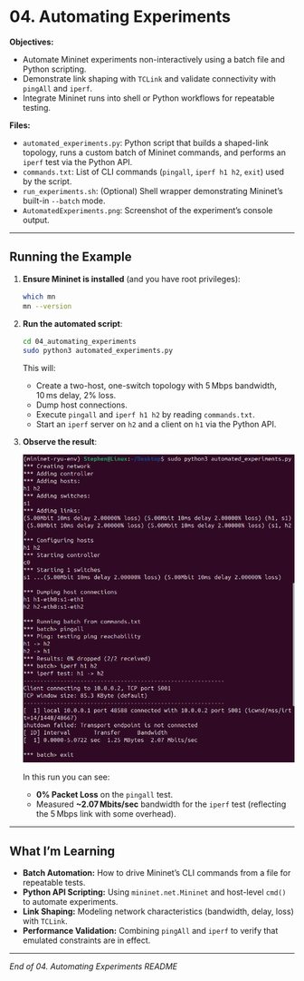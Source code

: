 # 04. Automating Experiments

**Objectives:**
- Automate Mininet experiments non-interactively using a batch file and Python scripting.
- Demonstrate link shaping with `TCLink` and validate connectivity with `pingAll` and `iperf`.
- Integrate Mininet runs into shell or Python workflows for repeatable testing.

**Files:**
- `automated_experiments.py`: Python script that builds a shaped-link topology, runs a custom batch of Mininet commands, and performs an `iperf` test via the Python API.
- `commands.txt`: List of CLI commands (`pingall`, `iperf h1 h2`, `exit`) used by the script.
- `run_experiments.sh`: (Optional) Shell wrapper demonstrating Mininet’s built-in `--batch` mode.
- `AutomatedExperiments.png`: Screenshot of the experiment’s console output.

---

## Running the Example

1. **Ensure Mininet is installed** (and you have root privileges):
   ```bash
   which mn
   mn --version
   ```
2. **Run the automated script**:
   ```bash
   cd 04_automating_experiments
   sudo python3 automated_experiments.py
   ```
   This will:
   - Create a two-host, one-switch topology with 5 Mbps bandwidth, 10 ms delay, 2% loss.
   - Dump host connections.
   - Execute `pingall` and `iperf h1 h2` by reading `commands.txt`.
   - Start an `iperf` server on `h2` and a client on `h1` via the Python API.

3. **Observe the result**:

   ![AutomatedExperiments](Automation.png)

   In this run you can see:
   - **0% Packet Loss** on the `pingall` test.
   - Measured **~2.07 Mbits/sec** bandwidth for the `iperf` test (reflecting the 5 Mbps link with some overhead).

---

## What I’m Learning

- **Batch Automation:** How to drive Mininet’s CLI commands from a file for repeatable tests.  
- **Python API Scripting:** Using `mininet.net.Mininet` and host-level `cmd()` to automate experiments.  
- **Link Shaping:** Modeling network characteristics (bandwidth, delay, loss) with `TCLink`.  
- **Performance Validation:** Combining `pingAll` and `iperf` to verify that emulated constraints are in effect.

---

*End of 04. Automating Experiments README*
